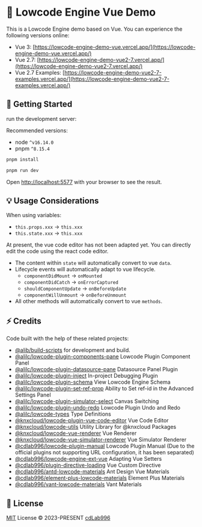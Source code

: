 # 🚀 Lowcode Engine Vue Demo

This is a Lowcode Engine demo based on Vue. You can experience the following versions online:

- Vue 3: [https://lowcode-engine-demo-vue.vercel.app/](https://lowcode-engine-demo-vue.vercel.app/)
- Vue 2.7: [https://lowcode-engine-demo-vue2-7.vercel.app/](https://lowcode-engine-demo-vue2-7.vercel.app/)
- Vue 2.7 Examples: [https://lowcode-engine-demo-vue2-7-examples.vercel.app/](https://lowcode-engine-demo-vue2-7-examples.vercel.app/)

## 🌱 Getting Started

run the development server:

Recommended versions:

- node `^v16.14.0`
- pnpm `^8.15.4`

```bash
pnpm install

pnpm run dev
```

Open [http://localhost:5577](http://localhost:5577) with your browser to see the result.

## 💡 Usage Considerations

When using variables:

- `this.props.xxx` -> `this.xxx`
- `this.state.xxx` -> `this.xxx`

At present, the vue code editor has not been adapted yet. You can directly edit the code using the react code editor.

- The content within `state` will automatically convert to vue `data`.
- Lifecycle events will automatically adapt to vue lifecycle.
  - `componentDidMount` -> `onMounted`
  - `componentDidCatch` -> `onErrorCaptured`
  - `shouldComponentUpdate` -> `onBeforeUpdate`
  - `componentWillUnmount` -> `onBeforeUnmount`
- All other methods will automatically convert to vue `methods`.

## ⚡ Credits

Code built with the help of these related projects:

- [@alib/build-scripts](https://github.com/ice-lab/build-scripts) for development and build.
- [@alilc/lowcode-plugin-components-pane](https://github.com/alibaba/lowcode-plugins/tree/main/packages/plugin-components-pane) Lowcode Plugin Component Panel
- [@alilc/lowcode-plugin-datasource-pane](https://github.com/alibaba/lowcode-plugins/tree/main/packages/plugin-datasource-pane) Datasource Panel Plugin
- [@alilc/lowcode-plugin-inject](https://github.com/alibaba/lowcode-tools/tree/main/packages/lowcode-plugin-inject) In-project Debugging Plugin
- [@alilc/lowcode-plugin-schema](https://github.com/alibaba/lowcode-plugins/tree/main/packages/plugin-schema) View Lowcode Engine Schema
- [@alilc/lowcode-plugin-set-ref-prop](https://github.com/alibaba/lowcode-plugins/tree/main/packages/plugin-set-ref-prop) Ability to Set ref-id in the Advanced Settings Panel
- [@alilc/lowcode-plugin-simulator-select](https://github.com/alibaba/lowcode-plugins/tree/main/packages/plugin-simulator-size) Canvas Switching
- [@alilc/lowcode-plugin-undo-redo](https://github.com/alibaba/lowcode-plugins/tree/main/packages/plugin-undo-redo) Lowcode Plugin Undo and Redo
- [@alilc/lowcode-types](https://github.com/alibaba/lowcode-engine/tree/main/packages/types) Type Definitions
- [@knxcloud/lowcode-plugin-vue-code-editor](https://github.com/KNXCloud/lowcode-engine-plugins/tree/main/packages/plugin-vue-code-editor) Vue Code Editor
- [@knxcloud/lowcode-utils](https://github.com/KNXCloud/lowcode-engine-vue/tree/main/packages/utils) Utility Library for @knxcloud Packages
- [@knxcloud/lowcode-vue-renderer](https://github.com/KNXCloud/lowcode-engine-vue/tree/main/packages/vue-renderer) Vue Renderer
- [@knxcloud/lowcode-vue-simulator-renderer](https://github.com/KNXCloud/lowcode-engine-vue/tree/main/packages/vue-simulator-renderer) Vue Simulator Renderer
- [@cdlab996/lowcode-plugin-manual](https://github.com/cdlab996/lowcode-plugin-manual) Lowcode Plugin Manual (Due to the official plugins not supporting URL configuration, it has been separated)
- [@cdlab996/lowcode-engine-ext-vue](https://github.com/cdlab996/lowcode-engine-ext-vue) Adapting Vue Setters
- [@cdlab996/plugin-directive-loading](https://github.com/cdlab996/plugin-directive-loading) Vue Custom Directive
- [@cdlab996/antd-lowcode-materials](https://github.com/cdLab996/lowcode-engine-materials-vue/tree/main/packages/ant-design-vue) Ant Design Vue Materials
- [@cdlab996/element-plus-lowcode-materials](https://github.com/cdLab996/lowcode-engine-materials-vue/tree/main/packages/element-plus) Element Plus Materials
- [@cdlab996/vant-lowcode-materials](https://github.com/cdLab996/lowcode-engine-materials-vue/tree/main/packages/vant) Vant Materials

## 📜 License

[MIT](./LICENSE) License &copy; 2023-PRESENT [cdLab996](https://github.com/cdLab996)

